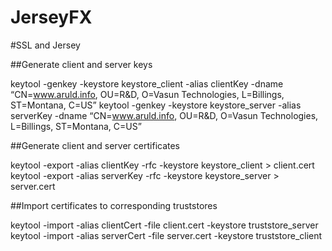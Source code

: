 JerseyFX
========

#SSL and Jersey

##Generate client and server keys

keytool -genkey -keystore keystore_client -alias clientKey -dname “CN=www.aruld.info, OU=R&D, O=Vasun Technologies, L=Billings, ST=Montana, C=US”
keytool -genkey -keystore keystore_server -alias serverKey -dname “CN=www.aruld.info, OU=R&D, O=Vasun Technologies, L=Billings, ST=Montana, C=US”


##Generate client and server certificates

keytool -export -alias clientKey -rfc -keystore keystore_client > client.cert
keytool -export -alias serverKey -rfc -keystore keystore_server > server.cert


##Import certificates to corresponding truststores

keytool -import -alias clientCert -file client.cert -keystore truststore_server
keytool -import -alias serverCert -file server.cert -keystore truststore_client
